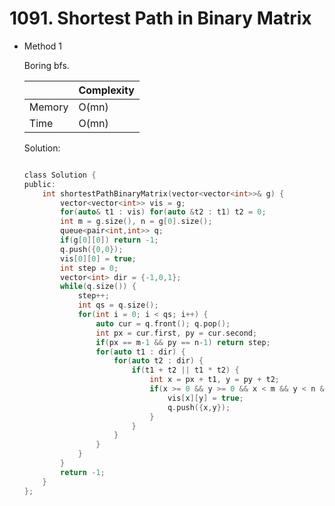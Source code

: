 # 1091. Shortest Path in Binary Matrix 
- Method 1

    Boring bfs.

    | |   Complexity  |
    | ----------- | ----------- | 
    |  Memory     | O(mn) | 
    |      Time       |  O(mn) | 


    Solution:

    ``` h

    class Solution {
    public:
        int shortestPathBinaryMatrix(vector<vector<int>>& g) {
            vector<vector<int>> vis = g;
            for(auto& t1 : vis) for(auto &t2 : t1) t2 = 0;
            int m = g.size(), n = g[0].size();
            queue<pair<int,int>> q;
            if(g[0][0]) return -1;
            q.push({0,0});
            vis[0][0] = true;
            int step = 0;
            vector<int> dir = {-1,0,1};
            while(q.size()) {
                step++;
                int qs = q.size();
                for(int i = 0; i < qs; i++) {
                    auto cur = q.front(); q.pop();
                    int px = cur.first, py = cur.second;
                    if(px == m-1 && py == n-1) return step;
                    for(auto t1 : dir) {
                        for(auto t2 : dir) {
                            if(t1 + t2 || t1 * t2) {
                                int x = px + t1, y = py + t2;
                                if(x >= 0 && y >= 0 && x < m && y < n && !g[x][y] && !vis[x][y]) {
                                    vis[x][y] = true;
                                    q.push({x,y});
                                }
                            }
                        }
                    }
                }
            }
            return -1;
        }
    };

    ```

<!-- - Method 2

    This is another method.

    | |   Complexity  |
    | ----------- | ----------- | 
    |  Memory     | O(n) | 
    |      Time       |  O(n) | 


    Solution:

    ``` h



    ```

- Additional Knowledge:
       
    Here are some additional knowledge.



<br> -->